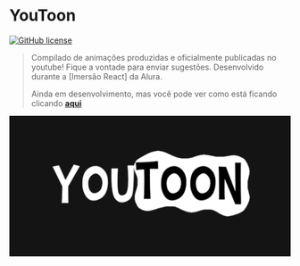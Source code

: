 # YouToon 

[![GitHub license](https://img.shields.io/github/license/tiagoalcantara/youtoon)](https://github.com/tiagoalcantara/youtoon/blob/master/LICENSE)
> Compilado de animações produzidas e oficialmente publicadas no youtube! Fique a vontade para enviar sugestões. Desenvolvido durante a [Imersão React] da Alura.
>
> Ainda em desenvolvimento, mas você pode ver como está ficando clicando [**aqui**](https://youtoon.vercel.app/)

<p align="center">
  <img alt="Logo do projeto" src="./docs/youtoon_github_template.png" />
</p>

